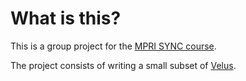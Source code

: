 # What is this?

This is a group project for the [MPRI SYNC course](https://mpri-master.ens.fr/doku.php?id=cours:sync).

The project consists of writing a small subset of [Velus](https://github.com/marcpouzet/zrun).
